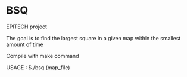# BSQ
EPITECH project


The goal is to find the largest square in a given map within the smallest amount of time  

Compile with make command

USAGE : $./bsq (map_file)
